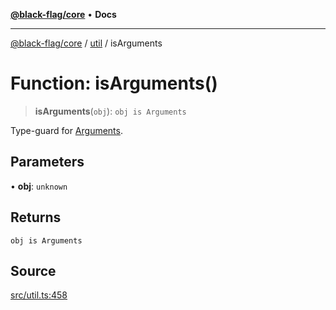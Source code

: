 [**@black-flag/core**](../../README.md) • **Docs**

***

[@black-flag/core](../../README.md) / [util](../README.md) / isArguments

# Function: isArguments()

> **isArguments**(`obj`): `obj is Arguments`

Type-guard for [Arguments](../../index/type-aliases/Arguments.md).

## Parameters

• **obj**: `unknown`

## Returns

`obj is Arguments`

## Source

[src/util.ts:458](https://github.com/Xunnamius/black-flag/blob/d4a156f70283118824ee7289456277508954660f/src/util.ts#L458)
